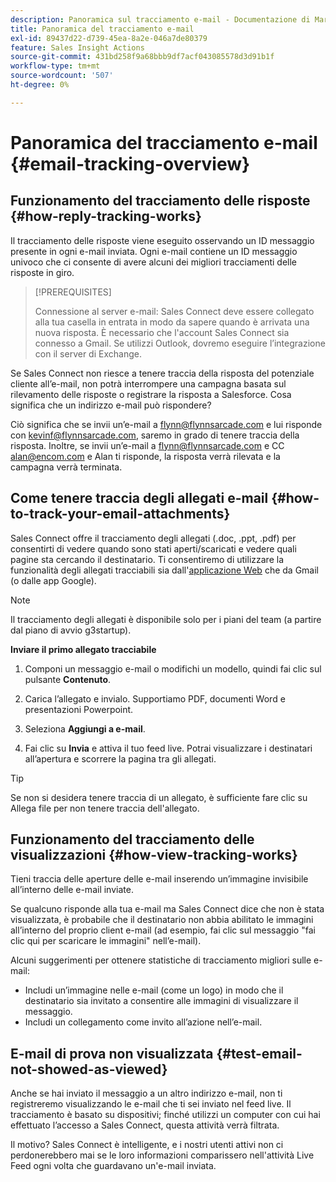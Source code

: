 ```yaml
---
description: Panoramica sul tracciamento e-mail - Documentazione di Marketo - Documentazione del prodotto
title: Panoramica del tracciamento e-mail
exl-id: 89437d22-d739-45ea-8a2e-046a7de80379
feature: Sales Insight Actions
source-git-commit: 431bd258f9a68bbb9df7acf043085578d3d91b1f
workflow-type: tm+mt
source-wordcount: '507'
ht-degree: 0%

---
```


# Panoramica del tracciamento e-mail {#email-tracking-overview}

## Funzionamento del tracciamento delle risposte {#how-reply-tracking-works}

Il tracciamento delle risposte viene eseguito osservando un ID messaggio presente in ogni e-mail inviata. Ogni e-mail contiene un ID messaggio univoco che ci consente di avere alcuni dei migliori tracciamenti delle risposte in giro.

>[!PREREQUISITES]
>
>Connessione al server e-mail: Sales Connect deve essere collegato alla tua casella in entrata in modo da sapere quando è arrivata una nuova risposta. È necessario che l&#39;account Sales Connect sia connesso a Gmail. Se utilizzi Outlook, dovremo eseguire l’integrazione con il server di Exchange.

Se Sales Connect non riesce a tenere traccia della risposta del potenziale cliente all’e-mail, non potrà interrompere una campagna basata sul rilevamento delle risposte o registrare la risposta a Salesforce. Cosa significa che un indirizzo e-mail può rispondere?

Ciò significa che se invii un’e-mail a flynn@flynnsarcade.com e lui risponde con kevinf@flynnsarcade.com, saremo in grado di tenere traccia della risposta. Inoltre, se invii un’e-mail a flynn@flynnsarcade.com e CC alan@encom.com e Alan ti risponde, la risposta verrà rilevata e la campagna verrà terminata.

## Come tenere traccia degli allegati e-mail {#how-to-track-your-email-attachments}

Sales Connect offre il tracciamento degli allegati (.doc, .ppt, .pdf) per consentirti di vedere quando sono stati aperti/scaricati e vedere quali pagine sta cercando il destinatario. Ti consentiremo di utilizzare la funzionalità degli allegati tracciabili sia dall&#39;[applicazione Web](https://toutapp.com/login) che da Gmail (o dalle app Google).

>[!NOTE]
>
>Il tracciamento degli allegati è disponibile solo per i piani del team (a partire dal piano di avvio g3startup).

**Inviare il primo allegato tracciabile**

1. Componi un messaggio e-mail o modifichi un modello, quindi fai clic sul pulsante **Contenuto**.

1. Carica l’allegato e invialo. Supportiamo PDF, documenti Word e presentazioni Powerpoint.

1. Seleziona **Aggiungi a e-mail**.

1. Fai clic su **Invia** e attiva il tuo feed live. Potrai visualizzare i destinatari all’apertura e scorrere la pagina tra gli allegati.

>[!TIP]
>
>Se non si desidera tenere traccia di un allegato, è sufficiente fare clic su Allega file per non tenere traccia dell&#39;allegato.

## Funzionamento del tracciamento delle visualizzazioni {#how-view-tracking-works}

Tieni traccia delle aperture delle e-mail inserendo un’immagine invisibile all’interno delle e-mail inviate.

Se qualcuno risponde alla tua e-mail ma Sales Connect dice che non è stata visualizzata, è probabile che il destinatario non abbia abilitato le immagini all’interno del proprio client e-mail (ad esempio, fai clic sul messaggio &quot;fai clic qui per scaricare le immagini&quot; nell’e-mail).

Alcuni suggerimenti per ottenere statistiche di tracciamento migliori sulle e-mail:

* Includi un’immagine nelle e-mail (come un logo) in modo che il destinatario sia invitato a consentire alle immagini di visualizzare il messaggio.
* Includi un collegamento come invito all’azione nell’e-mail.

## E-mail di prova non visualizzata {#test-email-not-showed-as-viewed}

Anche se hai inviato il messaggio a un altro indirizzo e-mail, non ti registreremo visualizzando le e-mail che ti sei inviato nel feed live. Il tracciamento è basato su dispositivi; finché utilizzi un computer con cui hai effettuato l’accesso a Sales Connect, questa attività verrà filtrata.

Il motivo? Sales Connect è intelligente, e i nostri utenti attivi non ci perdonerebbero mai se le loro informazioni comparissero nell&#39;attività Live Feed ogni volta che guardavano un&#39;e-mail inviata.
